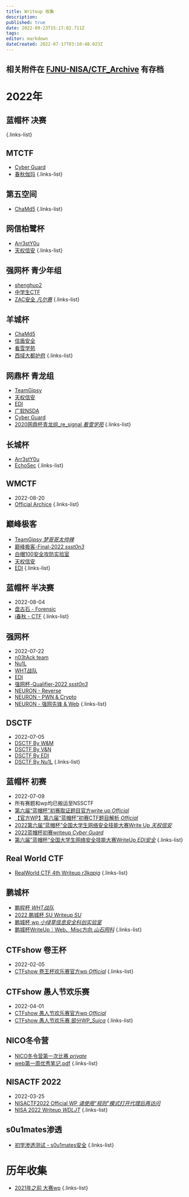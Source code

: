 ```yaml
---
title: Writeup 收集
description: 
published: true
date: 2022-09-23T15:17:02.711Z
tags: 
editor: markdown
dateCreated: 2022-07-17T03:10:48.023Z
---
```


## **相关附件在 [FJNU-NISA/CTF_Archive](https://github.com/FJNU-NISA/CTF_Archive) 有存档**

# 2022年

## 蓝帽杯 决赛
{.links-list}

## MTCTF
- [Cyber Guard](https://mp.weixin.qq.com/s/UucoNpyYoopJ4X7V_CmpiA)
- [春秋伽玛](https://mp.weixin.qq.com/s/l1xejiNFzzefi_5NUJsQ7g)
{.links-list}

## 第五空间
- [ChaMd5](https://mp.weixin.qq.com/s/fumgUo4CA5qDUvM1nLjZcw)
{.links-list}

## 网信柏鹭杯
- [Arr3stY0u](https://mp.weixin.qq.com/s/KF88WZUtJIlKQ5Iu14RDSQ)
- [天权信安](https://mp.weixin.qq.com/s/584sOy0sOCm-ephVorPsIw)
{.links-list}

## 强网杯 青少年组
- [shenghuo2](https://mp.weixin.qq.com/s/J7_acx64eJEshLneDgFsPw)
- [中学生CTF](https://mp.weixin.qq.com/s/Ym4gFnQRwCCszQ2S3DZQjQ)
- [ZAC安全 *凡尔赛*](https://mp.weixin.qq.com/s?__biz=MzkzMjIxMDU5OA==&mid=2247497266&idx=1&sn=97ddea9dd6416414c2057de981c15244&chksm=c25d84fbf52a0dedf88bbd2680cc7a8492772eb31bbb2f8a4a316f19fbf4ddb2c468cf454a81&mpshare=1&scene=23&srcid=0923EG9aj9PRlkVUggNVuwSw&sharer_sharetime=1663891529299&sharer_shareid=5c48d7fab714c5c9f85ed2e9fef010f8#rd)
{.links-list}

## 羊城杯
- [ChaMd5](https://mp.weixin.qq.com/s/ODYQ-vB5n-pebMcl4XxCzg)
- [信盾安全](https://mp.weixin.qq.com/s/LlA9OMkjJQ44DRtZqZ1DvA)
- [看雪学苑](https://mp.weixin.qq.com/s/-VMqjIR3-9-hDlHxsHVtFQ)
- [西域大都护府](https://mp.weixin.qq.com/s/5hSLvQ3XxX0K1CPXUbLYbA)
{.links-list}

## 网鼎杯 青龙组
- [TeamGipsy](https://mp.weixin.qq.com/s/OvJWhxdXkLauPUggRFyctA)
- [天权信安](https://mp.weixin.qq.com/s/4i1Yb2CWOrIBDwQ-q3eysQ)
- [EDI](https://mp.weixin.qq.com/s/PN7bQtQZ8j-xpbvMoBf0RQ)
- [广软NSDA](https://mp.weixin.qq.com/s/ax_iXoSCTcUmOaNE-6UHqg)
- [Cyber Guard](https://mp.weixin.qq.com/s/mijy02Fh0SQrmy_NYljq2Q)
- [2020网鼎杯青龙组_re_signal *看雪学苑*](https://mp.weixin.qq.com/s/uI2nLuM1K-J-fWBA-5Z7Zw)
{.links-list}

## 长城杯
- [Arr3stY0u](https://mp.weixin.qq.com/s/PXt_wpVhFIs8T6peDy420Q)
- [EchoSec](https://mp.weixin.qq.com/s/eC_sZVmo0Qe93PNRJRu5qQ)
{.links-list}

## WMCTF
- 2022-08-20
- [Official Archice](https://github.com/wm-team/WMCTF2022)
{.links-list}

## 巅峰极客
- [TeamGipsy *梦哥哥太帅辣*](https://mp.weixin.qq.com/s/9Fl8HptnRfhyoVa7Y4m5FA)
- [巅峰极客-Final-2022 *ssst0n3*](https://mp.weixin.qq.com/s/9iFFJNZLTJNp7jXjbGdgMQ)
- [白帽100安全攻防实验室](https://mp.weixin.qq.com/s/DYnLhYpC2eASyouk1YA2zg)
- [天权信安](https://mp.weixin.qq.com/s/_gRW_jg4I1CqN-X8D5WnTg)
- [EDI](https://mp.weixin.qq.com/s/meHjLDbOMt6DFffUQGvcSQ)
{.links-list}

## 蓝帽杯 半决赛
- 2022-08-04
- [盘古石 - Forensic](https://mp.weixin.qq.com/s/b133hsC1ZR02ML6efy2tOg)
- [i春秋 - CTF](https://mp.weixin.qq.com/s/PQKcr6dlwy5FTiC1JzzIPw)
{.links-list}

## 强网杯
- 2022-07-22
- [n03tAck team](https://mp.weixin.qq.com/s/V1rJ6eiZu_UlxvyhC1VYSQ)
- [Nu1L](/qwb_nu1l.pdf)
- [WHT战队](https://mp.weixin.qq.com/s/JRt_hLgzxL1RNFnxdsfsKA)
- [EDI](https://mp.weixin.qq.com/s/mth1l1PsjgoEEl4dUEBjfA)
- [强网杯-Qualifier-2022 *ssst0n3*](https://mp.weixin.qq.com/s/Xs1ef-BZAiavrC9dI1fINA)
- [NEURON - Reverse](https://mp.weixin.qq.com/s/xg5pS4dM1nbzzYcPWPjFmg)
- [NEURON - PWN & Crypto](https://mp.weixin.qq.com/s/4IlfLYuqnkYORbaEbOEL1g)
- [NEURON - 强网先锋 & Web](https://mp.weixin.qq.com/s/rVMAtwT1qzFteAA6bEPFlA)
{.links-list}

## DSCTF
- 2022-07-05
- [DSCTF By W&M](https://blog.wm-team.cn/index.php/archives/21/)
- [DSCTF By V&N](/dsctf-v&n.pdf)
- [DSCTF By EDI](https://mp.weixin.qq.com/s/DuS8AYme2AQKzuIrs-TEAw)
- [DSCTF By Nu1L](/dsctf_writeup_by_nu1l.pdf)
{.links-list}

## 蓝帽杯 初赛
- 2022-07-09
- 所有赛题和wp均已搬运至NSSCTF
- [第六届“蓝帽杯”初赛取证题目官方write up *Official*](https://mp.weixin.qq.com/s?__biz=Mzg3MjE1NjQ0NA==&mid=2247496554&idx=1&sn=a220208b592b378146dfb3b2fd4aa58c&chksm=cef12f19f986a60fdb91f4d8c5170bf748aea6089edc8fd4cb513ca737b06cf600800fb4af01&mpshare=1&srcid=0713AESpMCn5HcJyycFCb5Ot&sharer_sharetime=1657682768653&sharer_shareid=d2cee0ff5e392430c1620405f2d25c3d&from=groupmessage&scene=1&subscene=10000&clicktime=1657683122&enterid=1657683122&sessionid=0&ascene=1&fasttmpl_type=0&fasttmpl_fullversion=6237348-zh_CN-zip&fasttmpl_flag=0&realreporttime=1657683122503&devicetype=android-31&version=2800183f&nettype=3gnet&abtest_cookie=AAACAA%3D%3D&lang=zh_CN&exportkey=AV7Afs0d%2BYsvh91QmIaRlus%3D&pass_ticket=xgnsXgoPZ0nHeSmn5wgVDXkIVDiXGQWtYYlrMNOvVcHhdJ45xT9imDxdwgsBmlv9&wx_header=3)
- [【官方WP】第六届“蓝帽杯”初赛CTF题目解析 *Official*](https://mp.weixin.qq.com/s?__biz=MzkyNDA5NjgyMg==&mid=2247493655&idx=1&sn=2eafc10949807487d993882220d05271&chksm=c1d9a84ef6ae2158dac0f1e00fc04efd4e8a0966e16aaaf7a1c00e46ff1fa97b5f574d051721&mpshare=1&scene=23&srcid=0713FFhRTme2jwTBSbUlN5zx&sharer_sharetime=1657706228412&sharer_shareid=0448df7bad9a24b90573e02890e727f8#rd)
- [2022第六届“蓝帽杯”全国大学生网络安全技能大赛Write Up *天权信安*](https://mp.weixin.qq.com/s?__biz=Mzg5NzY0OTQ2Mg==&mid=2247488257&idx=1&sn=32f9edaae87f4db1148d6f071deed0af&chksm=c06fcd58f718444e1cc2d3c45942315a3e643c07d388d54fcffd35d4a874f958d5db71d0b1d3&mpshare=1&scene=23&srcid=0713WBPHrPHlIgOi2nQGeu61&sharer_sharetime=1657674711309&sharer_shareid=b8e0623a29e4215eaa5cde1120c2db84#rd)
- [2022蓝帽杯初赛writeup *Cyber Guard*](https://mp.weixin.qq.com/s?__biz=Mzg3MTMyMzcxOA==&mid=2247484312&idx=1&sn=68f02f00e6f0f4bfa71b8ac4678b74e2&chksm=ce8102b1f9f68ba787e3bda49490fa2f3b11dcae886e961cdb60c88284a6e3de2a26a1d15566&mpshare=1&scene=23&srcid=07102YPN8rdrwZbrusfEd7Rw&sharer_sharetime=1657385947593&sharer_shareid=4f511b430072598843991927a56b63a1#rd)
- [第六届”蓝帽杯“全国大学生网络安全技能大赛WriteUp *EDI安全*](https://mp.weixin.qq.com/s?__biz=MzIzMTQ4NzE2Ng==&mid=2247492400&idx=1&sn=c150995c3d063061386884c9fa3b46fe&chksm=e8a1c0e1dfd649f7f8575ed0f784f485e4c0ce2b69fbf194ce33f8f928fe227e27a15a0236f0&mpshare=1&scene=23&srcid=0709EtZwrac9FkLXKr6F4oEf&sharer_sharetime=1657375804288&sharer_shareid=90cebd2c6c9801e0f4ba8c578fecd239#rd)
{.links-list}

## Real World CTF
- [RealWorld CTF 4th Writeup *r3kapig*](https://r3kapig.com/writeup/20220125-rwctf4/)
{.links-list}

## 鹏城杯
- [鹏程杯 *WHT战队*](https://jishuin.proginn.com/p/763bfbd7c3d9)
- [2022 鹏城杯 SU Writeup *SU*](https://mp.weixin.qq.com/s/nYRKJt3ZIUrfWHjU_c4P6g)
- [鹏城杯 wp *小绿草信息安全科创实验室*](https://mp.weixin.qq.com/s/fjHY95EtO4BPRTTVn20Tfw)
- [鹏城杯WriteUp｜Web、Misc方向 *山石网科*](https://mp.weixin.qq.com/s/h50R22YVNgD3mT7WOopTAQ)
{.links-list}

## CTFshow 卷王杯
- 2022-02-05
- [CTFshow 卷王杯欢乐赛官方wp *Official*](https://qgieod1s9b.feishu.cn/docs/doccntELBOXQWXWrRgiWteZ0Xdh)
{.links-list}

## CTFshow 愚人节欢乐赛
- 2022-04-01
- [CTFshow 愚人节欢乐赛官方wp *Official*](https://qgieod1s9b.feishu.cn/docs/doccnxS205koA7xoGv2ud6dBbdg)
- [CTFshow 愚人节欢乐赛 部分WP_*Suica*](https://blog.csdn.net/Nancy523/article/details/123920977?csdn_share_tail=%7B%22type%22%3A%22blog%22%2C%22rType%22%3A%22article%22%2C%22rId%22%3A%22123920977%22%2C%22source%22%3A%22Nancy523%22%7D&ctrtid=MGiHm)
{.links-list}

## NICO冬令营
- [NICO冬令营第一次比赛 *private*](/writeup/2022_NICO)
- [web第一周优秀笔记.pdf](/web第一周优秀笔记.pdf)
{.links-list}

## NISACTF 2022
- 2022-03-25
- [NISACTF2022 Official WP *请使用“规则”模式打开代理后再访问*](https://fjnusec.cn/2022/03/29/NISACTF2022-Official-WP/)
- [NISA 2022 Writeup *WDLJT*](https://www.wd-ljt.com/post/0329/799.html#nisactf-2022-sign-ezc)
{.links-list}

## s0u1mates渗透
- [初学渗透测试 - s0u1mates安全](https://mp.weixin.qq.com/s?__biz=MzkxMzMyMjgzNg==&mid=2247483713&idx=1&sn=96882c34ff2bfb54baa369d66e4ae81a&chksm=c17e277af609ae6c4f986e7ed166a669557140080daba730cbb2a1dc0516df3382715e015b72&mpshare=1&scene=22&srcid=0404klp9zdObaNbkD52gHSUE&sharer_sharetime=1649050474860&sharer_shareid=2a84f26defae9c9196ca0b80c2a8b48e#rd)
{.links-list}

# 历年收集
- [2021年之前 大赛wp](/writeup/before_2021)
{.links-list}